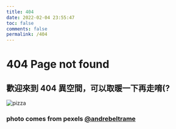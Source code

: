 ```yaml
---
title: 404
date: 2022-02-04 23:55:47
toc: false
comments: false
permalink: /404
---
```


# 404 Page not found

## 歡迎來到 404 異空間，可以取暖一下再走唷(?

<img src="https://images.pexels.com/photos/1878346/pexels-photo-1878346.jpeg?auto=compress&cs=tinysrgb&h=375&w=630" alt="pizza">

### photo comes from pexels [@andrebeltrame](https://www.pexels.com/zh-tw/@andrebeltrame "@andrebeltrame")
